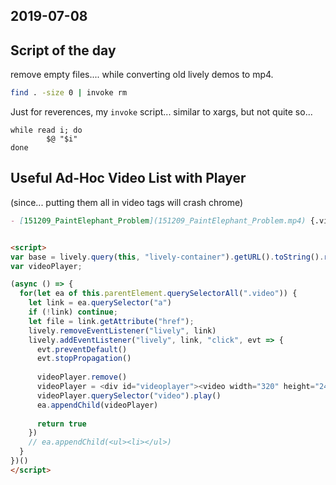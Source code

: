 ## 2019-07-08

## Script of the day

remove empty files.... while converting old lively demos to mp4.


```bash
find . -size 0 | invoke rm
```


Just for reverences, my `invoke` script... similar to xargs, but not quite so...

```
while read i; do
        $@ "$i"
done
```

## Useful Ad-Hoc Video List with Player

(since... putting them all in video tags will crash chrome)

```markdown
- [151209_PaintElephant_Problem](151209_PaintElephant_Problem.mp4) {.video} 


<script>
var base = lively.query(this, "lively-container").getURL().toString().replace(/[^\/]*$/,"");
var videoPlayer;

(async () => {
  for(let ea of this.parentElement.querySelectorAll(".video")) {
    let link = ea.querySelector("a")
    if (!link) continue;
    let file = link.getAttribute("href");
    lively.removeEventListener("lively", link)
    lively.addEventListener("lively", link, "click", evt => {
      evt.preventDefault()
      evt.stopPropagation()
      
      videoPlayer.remove()
      videoPlayer = <div id="videoplayer"><video width="320" height="240" controls><source src={base + file} type="video/mp4"></source></video></div>
      videoPlayer.querySelector("video").play()
      ea.appendChild(videoPlayer)
      
      return true
    })
    // ea.appendChild(<ul><li></ul>)
  }
})()
</script>
```